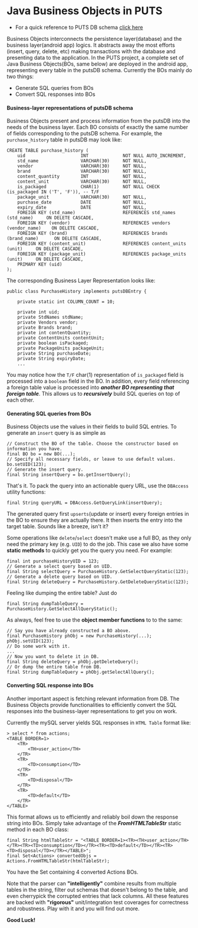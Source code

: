 # Java Business Objects in PUTS

* For a quick reference to PUTS DB schema [click here](https://github.com/WyattLiu/ECE496-PUT/blob/database/db/putsDB.sql)

Business Objects interconnects the persistence layer(database) and the business layer(android app) logics. It abstracts away the most efforts (insert, query, delete, etc) making transactions with the database and presenting data to the application. In the PUTS project, a complete set of Java Business Objects(BOs, same below) are deployed in the android app, representing every table in the putsDB schema. Currently the BOs mainly do two things:

- Generate SQL queries from BOs
- Convert SQL responses into BOs

#### Business-layer representations of putsDB schema
Business Objects present and process information from the putsDB into the needs of the business layer. Each BO consists of exactly the same number of fields corresponding to the putsDB schema. For example, the `purchase_history` table in putsDB may look like:
```
CREATE TABLE purchase_history (
    uid                     INT             NOT NULL AUTO_INCREMENT,
    std_name                VARCHAR(30)     NOT NULL,
    vendor                  VARCHAR(30)     NOT NULL,
    brand                   VARCHAR(30)     NOT NULL,
    content_quantity        INT             NOT NULL,
    content_unit            VARCHAR(30)     NOT NULL,
    is_packaged             CHAR(1)         NOT NULL CHECK (is_packaged IN ('T', 'F')), -- T/F
    package_unit            VARCHAR(30)     NOT NULL,
    purchase_date           DATE            NOT NULL,
    expiry_date             DATE            NOT NULL,
    FOREIGN KEY (std_name)                  REFERENCES std_names (std_name)     ON DELETE CASCADE,
    FOREIGN KEY (vendor)                    REFERENCES vendors (vendor_name)    ON DELETE CASCADE,
    FOREIGN KEY (brand)                     REFERENCES brands (brand_name)      ON DELETE CASCADE,
    FOREIGN KEY (content_unit)              REFERENCES content_units (unit)     ON DELETE CASCADE,
    FOREIGN KEY (package_unit)              REFERENCES package_units (unit)     ON DELETE CASCADE,
    PRIMARY KEY (uid)
);
```
The corresponding Business Layer Representation looks like:
```
public class PurchaseHistory implements putsDBEntry {
    
    private static int COLUMN_COUNT = 10;

    private int uid;
    private StdNames stdName;
    private Vendors vendor;
    private Brands brand;
    private int contentQuantity;
    private ContentUnits contentUnit;
    private boolean isPackaged;
    private PackageUnits packageUnit;
    private String purchaseDate;
    private String expiryDate;
    ...
```
You may notice how the `T/F` char(1) representation of `is_packaged` field is processed into a `boolean` field in the BO. In addition, every field referencing a foreign table value is processed into ***another BO representing that foreign table***. This allows us to ***recursively*** build SQL queries on top of each other.

#### Generating SQL queries from BOs
Business Objects use the values in their fields to build SQL entries. To generate an `insert` query is as simple as
```
// Construct the BO of the table. Choose the constructor based on information you have.
final BO bo = new BO(...);
// Specify all necessary fields, or leave to use default values.
bo.setUID(123);
// Generate the insert query.
final String insertQuery = bo.getInsertQuery();
```
That's it. To pack the query into an actionable query URL, use the `DBAccess` utility functions:
```
final String queryURL = DBAccess.GetQueryLink(insertQuery);
```
The generated query first `upserts`(update or insert) every foreign entries in the BO to ensure they are actually there. It then inserts the entry into the target table. Sounds like a breeze, isn't it?

Some operations like `delete`/`select` doesn't make use a full BO, as they only need the primary key (e.g. `UID`) to do the job. This case we also have some **static methods** to quickly get you the query you need. For example:
```
final int purchaseHistoryUID = 123;
// Generate a select query based on UID.
final String selectQuery = PurchaseHistory.GetSelectQueryStatic(123);
// Generate a delete query based on UID.
final String deleteQuery = PurchaseHistory.GetDeleteQueryStatic(123);
```
Feeling like dumping the entire table? Just do
```
final String dumpTableQuery = PurchaseHistory.GetSelectAllQueryStatic();
```
As always, feel free to use the **object member functions** to to the same:
```
// Say you have already constructed a BO above.
final PurchaseHistory phObj = new PurchaseHistory(...);
phObj.setUID(123);
// Do some work with it.
...
// Now you want to delete it in DB.
final String deleteQuery = phObj.getDeleteQuery();
// Or dump the entire table from DB.
final String dumpTableQuery = phObj.getSelectAllQuery();
```

#### Converting SQL response into BOs
Another important aspect is fetching relevant information from DB. The Business Objects provide functionalities to efficiently convert the SQL responses into the business-layer representations to get you on work.

Currently the mySQL server yields SQL responses in `HTML Table` format like:
```
> select * from actions;
<TABLE BORDER=1>
    <TR>
        <TH>user_action</TH>
    </TR>
    <TR>
        <TD>consumption</TD>
    </TR>
    <TR>
        <TD>disposal</TD>
    </TR>
    <TR>
        <TD>default</TD>
    </TR>
</TABLE>
```
This format allows us to efficiently and reliably boil down the response string into BOs. Simply take advantage of the ***FromHTMLTableStr*** static method in each BO class:
```
final String htmlTableStr = "<TABLE BORDER=1><TR><TH>user_action</TH></TR><TR><TD>consumption</TD></TR><TR><TD>default</TD></TR><TR><TD>disposal</TD></TR></TABLE>";
final Set<Actions> convertedObjs = Actions.FromHTMLTableStr(htmlTableStr);
```
You have the Set containing 4 converted Actions BOs.

Note that the parser can **"intelligently"** combine results from multiple tables in the string, filter out schemas that doesn't belong to the table, and even cherrypick the corrupted entries that lack columns. All these features are backed with **"rigorous"** unit/integration test coverages for correctness and robustness. Play with it and you will find out more.

**Good Luck!**


